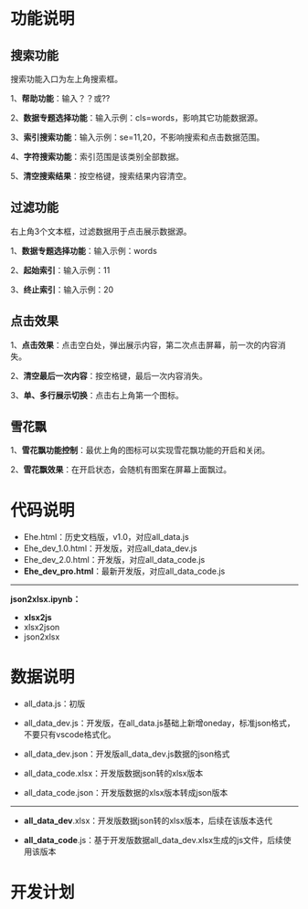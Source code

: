 # 功能说明

## 搜索功能

搜索功能入口为左上角搜索框。

1、**帮助功能**：输入？？或??

2、**数据专题选择功能**：输入示例：cls=words，影响其它功能数据源。

3、**索引搜索功能**：输入示例：se=11,20，不影响搜索和点击数据范围。

4、**字符搜索功能**：索引范围是该类别全部数据。

5、**清空搜索结果**：按空格键，搜索结果内容清空。



## 过滤功能

右上角3个文本框，过滤数据用于点击展示数据源。

1、**数据专题选择功能**：输入示例：words

2、**起始索引**：输入示例：11

3、**终止索引**：输入示例：20



## 点击效果

1、**点击效果**：点击空白处，弹出展示内容，第二次点击屏幕，前一次的内容消失。

2、**清空最后一次内容**：按空格键，最后一次内容消失。

3、**单、多行展示切换**：点击右上角第一个图标。



## 雪花飘

1、**雪花飘功能控制**：最优上角的图标可以实现雪花飘功能的开启和关闭。

2、**雪花飘效果**：在开启状态，会随机有图案在屏幕上面飘过。



# 代码说明

- Ehe.html：历史文档版，v1.0，对应all_data.js
- Ehe_dev_1.0.html：开发版，对应all_data_dev.js
- Ehe_dev_2.0.html：开发版，对应all_data_code.js
- **Ehe_dev_pro.html**：最新开发版，对应all_data_code.js

---

**json2xlsx.ipynb：**

- **xlsx2js**
- xlsx2json
- json2xlsx



# 数据说明

-   all_data.js：初版
-   all_data_dev.js：开发版，在all_data.js基础上新增oneday，标准json格式，不要只有vscode格式化。
-   all_data_dev.json：开发版all_data_dev.js数据的json格式

-   all_data_code.xlsx：开发版数据json转的xlsx版本
-   all_data_code.json：开发版数据的xlsx版本转成json版本

---

-   **all_data_dev**.xlsx：开发版数据json转的xlsx版本，后续在该版本迭代

-   **all_data_code**.js：基于开发版数据all_data_dev.xlsx生成的js文件，后续使用该版本



# 开发计划